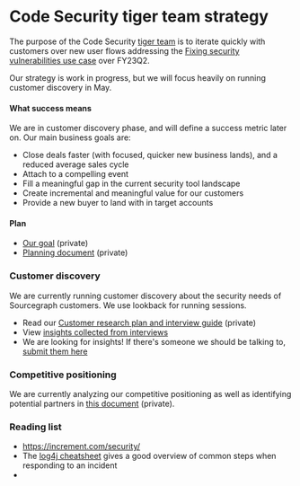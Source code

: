 # Code Security tiger team strategy

The purpose of the Code Security [tiger team](https://en.wikipedia.org/wiki/Tiger_team) is to iterate quickly with customers over new user flows addressing the [Fixing security vulnerabilities use case](../../use-cases/fixing-security-vulnerabilities.md) over FY23Q2.

Our strategy is work in progress, but we will focus heavily on running customer discovery in May.

#### What success means

We are in customer discovery phase, and will define a success metric later on. Our main business goals are:

- Close deals faster (with focused, quicker new business lands), and a reduced average sales cycle
- Attach to a compelling event
- Fill a meaningful gap in the current security tool landscape
- Create incremental and meaningful value for our customers
- Provide a new buyer to land with in target accounts

#### Plan

- [Our goal](https://docs.google.com/document/d/1wh8enIZs8mDEoBs_HiPP4v9SIF2gFuhtMFAhbROe2EI/edit#heading=h.tsga00gx9kb8) (private)
- [Planning document](https://docs.google.com/document/d/1LtdwXVKYTw5VhIdSul_-eLgm-PtM1EOKVMbpdAHFSmk/edit) (private)

### Customer discovery

We are currently running customer discovery about the security needs of Sourcegraph customers. We use lookback for running sessions.
- Read our [Customer research plan and interview guide](https://docs.google.com/document/d/13U8WvuDGHi9G3PJIDVJzge9rb-ApuA3PCiotAlshdCk/edit#) (private)
- View [insights collected from interviews](https://airtable.com/appNsjegbsi2XumCg/tblam1hdUFUSFLzyS/viwTBDtytBqAxoZ40?blocks=hide)
- We are looking for insights! If there's someone we should be talking to, [submit them here](https://airtable.com/shrEbXnkA6pmkTJWL)

### Competitive positioning

We are currently analyzing our competitive positioning as well as identifying potential partners in [this document](https://docs.google.com/document/d/1FlKYLUuSNLp34yY3F3dNBPeC9icFaoD-pZOILGWrxEI/edit#) (private).


### Reading list

- https://increment.com/security/
- The [log4j cheatsheet](https://snyk.io/blog/log4shell-remediation-cheat-sheet/) gives a good overview of common steps when responding to an incident
- 
